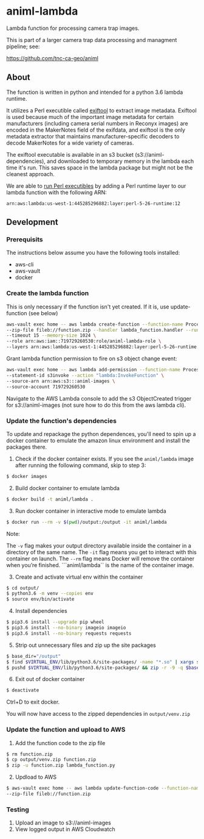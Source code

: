 # animl-lambda
Lambda function for processing camera trap images.

This is part of a larger camera trap data processing and managment pipeline; see:

https://github.com/tnc-ca-geo/animl

## About
The function is written in python and intended for a python 3.6 lambda runtime.

It utilizes a Perl executible called [exiftool](https://exiftool.org/) to 
extract image metadata. Exiftool is used because much of the important image 
metadata for certain manufacturers (including camera serial numbers in Reconyx 
images) are encoded in the MakerNotes field of the exifdata, and exiftool is 
the only metadata extractor that maintains manufacturer-specific decoders to 
decode MakerNotes for a wide variety of cameras.

The exiftool executable is available in an s3 bucket (s3://animl-dependencies), 
and downloaded to temporary memory in the lambda each time it's run. This 
saves space in the lambda package but might not be the cleanest approach.

We are able to 
[run Perl executibles](https://metacpan.org/pod/AWS::Lambda#Use-Prebuild-Public-Lambda-Layer) 
by adding a Perl runtime layer to our lambda function with the following ARN:

```
arn:aws:lambda:us-west-1:445285296882:layer:perl-5-26-runtime:12
```

## Development

### Prerequisits
The instructions below assume you have the following tools installed:
- aws-cli
- aws-vault
- docker

### Create the lambda function
This is only necessary if the function isn't yet created. 
If it is, use update-function (see below)

```sh
aws-vault exec home -- aws lambda create-function --function-name ProcessCamtrapImage \
--zip-file fileb://function.zip --handler lambda_function.handler --runtime python3.6 \
--timeout 15 --memory-size 1024 \
--role arn:aws:iam::719729260530:role/animl-lambda-role \
--layers arn:aws:lambda:us-west-1:445285296882:layer:perl-5-26-runtime:12
```

Grant lambda function permission to fire on s3 object change event:

```sh
aws-vault exec home -- aws lambda add-permission --function-name ProcessCamtrapImage --principal s3.amazonaws.com \
--statement-id s3invoke --action "lambda:InvokeFunction" \
--source-arn arn:aws:s3:::animl-images \
--source-account 719729260530
```

Navigate to the AWS Lambda console to add the s3 ObjectCreated trigger for 
s3://animl-images (not sure how to do this from the aws lambda cli).

### Update the function's dependencies
To update and repackage the python dependences, you'll need to spin up a docker 
container to emulate the amazon linux environment and install the packages there. 

1. Check if the docker container exists. If you see the ```animl/lambda``` 
image after running the following command, skip to step 3:

```sh
$ docker images
```

2. Build docker container to emulate lambda

```sh
$ docker build -t animl/lambda .
```

3. Run docker container in interactive mode to emulate lambda

```sh
$ docker run --rm -v $(pwd)/output:/output -it animl/lambda
```

Note:

The ```-v``` flag makes your output directory available inside the container 
in a directory of the same name.
The ```-it``` flag means you get to interact with this container on launch.
The ```--rm``` flag means Docker will remove the container when you’re finished.
```animl/lambda`` is the name of the container image.


3. Create and activate virtual env within the container

```sh
$ cd output/
$ python3.6 -m venv --copies env
$ source env/bin/activate
```

4. Install dependencies

```sh
$ pip3.6 install --upgrade pip wheel
$ pip3.6 install --no-binary imageio imageio
$ pip3.6 install --no-binary requests requests
```

5. Strip out unnecessary files and zip up the site packages

```sh
$ base_dir="/output"
$ find $VIRTUAL_ENV/lib/python3.6/site-packages/ -name "*.so" | xargs strip
$ pushd $VIRTUAL_ENV/lib/python3.6/site-packages/ && zip -r -9 -q $base_dir/venv.zip * ; popd
```

6. Exit out of docker container

```sh
$ deactivate
```
Ctrl+D to exit docker.

You will now have access to the zipped dependencies in ```output/venv.zip```

### Update the function and upload to AWS

1. Add the function code to the zip file

```sh
$ rm function.zip
$ cp output/venv.zip function.zip
$ zip -u function.zip lambda_function.py
```

2. Updload to AWS

```sh
$ aws-vault exec home -- aws lambda update-function-code --function-name ProcessCamtrapImage \
--zip-file fileb://function.zip
```

### Testing

1. Upload an image to s3://animl-images
2. View logged output in AWS Cloudwatch
